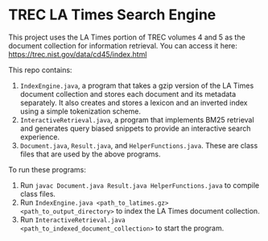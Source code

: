 # TREC LA Times Search Engine

This project uses the LA Times portion of TREC volumes 4 and 5 as the document collection for information retrieval. You can access it here: https://trec.nist.gov/data/cd45/index.html


This repo contains:
1. `IndexEngine.java`, a program that takes a gzip version of the LA Times document collection and stores each document and its metadata separately. It also creates and stores a lexicon and an inverted index using a simple tokenization scheme.
2. `InteractiveRetrieval.java`, a program that implements BM25 retrieval and generates query biased snippets to provide an interactive search experience.
3. `Document.java`, `Result.java`, and `HelperFunctions.java`. These are class files that are used by the above programs.

To run these programs:
1. Run `javac Document.java Result.java HelperFunctions.java` to compile class files.
2. Run `IndexEngine.java <path_to_latimes.gz> <path_to_output_directory>` to index the LA Times document collection.
3. Run `InteractiveRetrieval.java <path_to_indexed_document_collection>` to start the program.
